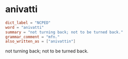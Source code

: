 # anivatti

``` toml
dict_label = "NCPED"
word = "anivatti"
summary = "not turning back; not to be turned back."
grammar_comment = "mfn."
also_written_as = ["anivattin"]
```

not turning back; not to be turned back.

